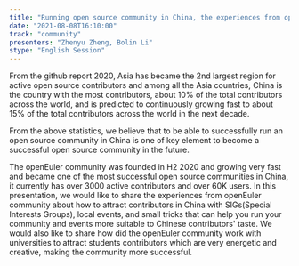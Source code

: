 ```yaml
---
title: "Running open source community in China, the experiences from openEuler."
date: "2021-08-08T16:10:00" 
track: "community"
presenters: "Zhenyu Zheng, Bolin Li"
stype: "English Session"
---
```

From the github report 2020, Asia has became the 2nd largest region for active open source contributors and among all the Asia countries, China is the country with the most contributors, about 10% of the total contributors across the world, and is predicted to continuously growing fast to about 15% of the total contributors across the world in the next decade.
 

 From the above statistics, we believe that to be able to successfully run an open source community in China is one of key element to become a successful open source community in the future. 
 

 The openEuler community was founded in H2 2020 and growing very fast and became one of the most successful open source communities in China, it currently has over 3000 active contributors and over 60K users. In this presentation, we would like to share the experiences from openEuler community about how to attract contributors in China with SIGs(Special Interests Groups), local events, and small tricks that can help you run your community and events more suitable to Chinese contributors' taste. We would also like to share how did the openEuler community work with universities to attract students contributors which are very energetic and creative, making the community more successful.